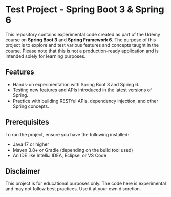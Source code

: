 # Test Project - Spring Boot 3 & Spring 6

This repository contains experimental code created as part of the Udemy course on **Spring Boot 3** and **Spring Framework 6**. The purpose of this project is to explore and test various features and concepts taught in the course. Please note that this is not a production-ready application and is intended solely for learning purposes.

## Features

- Hands-on experimentation with Spring Boot 3 and Spring 6.
- Testing new features and APIs introduced in the latest versions of Spring.
- Practice with building RESTful APIs, dependency injection, and other Spring concepts.

## Prerequisites

To run the project, ensure you have the following installed:

- Java 17 or higher
- Maven 3.8+ or Gradle (depending on the build tool used)
- An IDE like IntelliJ IDEA, Eclipse, or VS Code


## Disclaimer

This project is for educational purposes only. The code here is experimental and may not follow best practices. Use it at your own discretion.